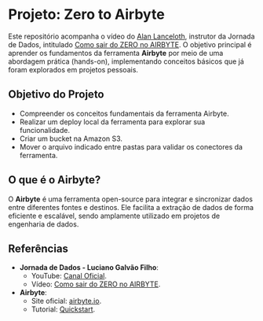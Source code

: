 # Projeto: Zero to Airbyte

Este repositório acompanha o vídeo do [Alan Lanceloth](https://github.com/alanceloth), instrutor da Jornada de Dados, intitulado [Como sair do ZERO no AIRBYTE](https://youtu.be/4hQroajva0s). O objetivo principal é aprender os fundamentos da ferramenta **Airbyte** por meio de uma abordagem prática (hands-on), implementando conceitos básicos que já foram explorados em projetos pessoais.

## **Objetivo do Projeto**
- Compreender os conceitos fundamentais da ferramenta Airbyte.
- Realizar um deploy local da ferramenta para explorar sua funcionalidade.
- Criar um bucket na Amazon S3.
- Mover o arquivo indicado entre pastas para validar os conectores da ferramenta.

## **O que é o Airbyte?**
O **Airbyte** é uma ferramenta open-source para integrar e sincronizar dados entre diferentes fontes e destinos. Ele facilita a extração de dados de forma eficiente e escalável, sendo amplamente utilizado em projetos de engenharia de dados.

## **Referências**
- **Jornada de Dados - Luciano Galvão Filho**:
  - YouTube: [Canal Oficial](https://www.youtube.com/@JornadaDeDados).
  - Vídeo: [Como sair do ZERO no AIRBYTE](https://youtu.be/4hQroajva0s).
- **Airbyte**:
  - Site oficial: [airbyte.io](https://airbyte.io/).
  - Tutorial: [Quickstart](https://docs.airbyte.com/using-airbyte/getting-started/oss-quickstart).